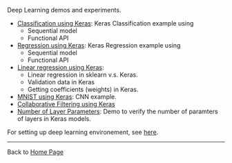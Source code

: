 Deep Learning demos and experiments.

- [Classification using Keras](https://github.com/yang-zhang/deep-learning/blob/master/keras_classification.ipynb): Keras Classification example using 
  - Sequential model
  - Functional API
- [Regression using Keras](https://github.com/yang-zhang/deep-learning/blob/master/keras_regression.ipynb): Keras Regression example using
  - Sequential model
  - Functional API
- [Linear regression using Keras](https://github.com/yang-zhang/deep-learning/blob/master/linear_regression_keras.ipynb): 
  - Linear regression in sklearn v.s. Keras.
  - Validation data in Keras
  - Getting coefficients (weights) in Keras.
- [MNIST using Keras](https://github.com/yang-zhang/deep-learning/blob/master/MNIST_keras.ipynb): CNN example.
- [Collaborative Filtering using Keras](https://github.com/yang-zhang/deep-learning/blob/master/collaborative_filtering_keras.ipynb)
- [Number of Layer Parameters](https://github.com/yang-zhang/deep-learning/blob/master/keras_number_of_paramters.ipynb): Demo to verify the number of paramters of layers in Keras models.

For setting up deep learning environement, see [here](https://github.com/yang-zhang/ds-env/blob/master/setup_deep_learning.md).

---
Back to [Home Page](https://yang-zhang.github.io/)


